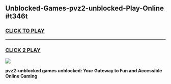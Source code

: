 
## Unblocked-Games-pvz2-unblocked-Play-Online #t346t
<h3>
<a href="https://news.freeplayer.one?title=pvz2-unblocked&ref=3">CLICK TO PLAY</a></h3>
<hr>

<h3>
<a href="https://news.freeplayer.one?title=pvz2-unblocked&ref=3">CLICK 2 PLAY</a>
  
</h3>

<a href="https://news.freeplayer.one?title=pvz2-unblocked&ref=3"><img src="https://clearcache.store/games.png"></a>


**pvz2-unblocked games unblocked: Your Gateway to Fun and Accessible Online Gaming**
